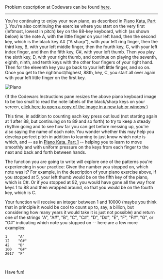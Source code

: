 Problem description at Codewars can be found
[here](https://www.codewars.com/kata/589631d24a7323d18d00016f/train/python).

-------------

You're continuing to enjoy your new piano, as described in [Piano Kata, Part
1](https://www.codewars.com/kata/piano-kata-part-1). You're also continuing the exercise where you
start on the very first (leftmost, lowest in pitch) key on the 88-key keyboard, which (as shown
below) is the note A, with the little finger on your left hand, then the second key, which is the
black key A# ("A sharp"), with your left ring finger, then the third key, B, with your left middle
finger, then the fourth key, C, with your left index finger, and then the fifth key, C#, with your
left thumb. Then you play the sixth key, D, with your right thumb, and continue on playing the
seventh, eighth, ninth, and tenth keys with the other four fingers of your right hand. Then for the
eleventh key you go back to your left little finger, and so on. Once you get to the
rightmost/highest, 88th, key, C, you start all over again with your left little finger on the first
key.
<br>

![Piano](images/Piano.jpg)
<br>

(If the Codewars Instructions pane resizes the above piano keyboard image to be too small to read
the note labels of the black/sharp keys on your screen, [click here to open a copy of the image in a
new tab or window](http://tachyonlabs.com/miscimages/piano-keyboard-with-notes-clipart.jpg).)
<br>

This time, in addition to counting each key press out loud (not starting again at 1 after 88, but
continuing on to 89 and so forth) to try to keep a steady rhythm going and to see how far you can
get before messing up, you're also saying the name of each note. You wonder whether this may help
you develop perfect pitch in addition to learning to just know which note is which, and -- as in
[Piano Kata, Part 1](https://www.codewars.com/kata/piano-kata-part-1) -- helping you to learn to
move smoothly and with uniform pressure on the keys from each finger to the next and back and forth
between hands.
<br>

The function you are going to write will explore one of the patterns you're experiencing in your
practice: Given the number you stopped on, which note was it? For example, in the description of
your piano exercise above, if you stopped at 5, your left thumb would be on the fifth key of the
piano, which is C#. Or if you stopped at 92, you would have gone all the way from keys 1 to 88 and
then wrapped around, so that you would be on the fourth key, which is C.
<br>

Your function will receive an integer between 1 and 10000 (maybe you think that in principle it
would be cool to count up to, say, a billion, but considering how many years it would take it is
just not possible) and return one of the strings "A", "A#", "B", "C", "C#", "D", "D#", "E", "F",
"F#", "G", or "G#" indicating which note you stopped on -- here are a few more examples:
```
1     "A"
12    "G#"
42    "D"
100   "G#"
2017  "F"
```
<br>

Have fun!
